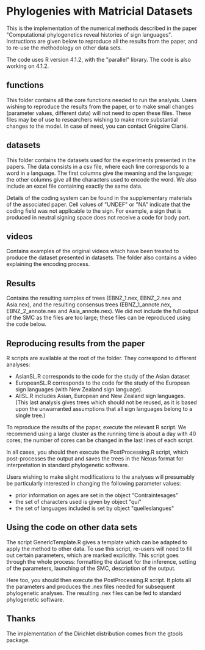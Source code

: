 # Phylogenies with Matricial Datasets

This is the implementation of the numerical methods described in the paper "Computational phylogenetics reveal histories of sign languages". Instructions are given below to reproduce all the results from the paper, and to re-use the methodology on other data sets.

The code uses R version 4.1.2, with the "parallel" library. The code is also working on 4.1.2.

## functions

This folder contains all the core functions needed to run the analysis. Users wishing to reproduce the results from the paper, or to make small changes (parameter values, different data) will not need to open these files. These files may be of use to researchers wishing to make more substantial changes to the model. In case of need, you can contact Grégoire Clarté.

## datasets

This folder contains the datasets used for the experiments presented in the papers. The data consists in a csv file, where each line corresponds to a word in a language. The first columns give the meaning and the language; the other columns give all the characters used to encode the word. We also include an excel file containing exactly the same data.

Details of the coding system can be found in the supplementary materials of the associated paper. Cell values of "UNDEF" or "NA" indicate that the coding field was not applicable to the sign. For example, a sign that is produced in neutral signing space does not receive a code for body part.

## videos

Contains examples of the original videos which have been treated to produce the dataset presented in datasets. The folder also contains a video explaining the encoding process.

## Results

Contains the resulting samples of trees (EBNZ_1.nex, EBNZ_2.nex and Asia.nex), and the resulting consensus trees (EBNZ_1_annote.nex, EBNZ_2_annote.nex and Asia_annote.nex). We did not include the full output of the SMC as the files are too large; these files can be reproduced using the code below.

## Reproducing results from the paper

R scripts are available at the root of the folder. They correspond to different analyses:
- AsianSL.R corresponds to the code for the study of the Asian dataset
- EuropeanSL.R corresponds to the code for the study of the European sign languages (with New Zealand sign language).
- AllSL.R includes Asian, European and New Zealand sign languages. (This last analysis gives trees which should not be reused, as it is based upon the unwarranted assumptions that all sign languages belong to a single tree.)


To reproduce the results of the paper, execute the relevant R script. We recommend using a large cluster as the running time is about a day with 40 cores; the number of cores can be changed in the last lines of each script.

In all cases, you should then execute the PostProcessing.R script, which post-processes the output and saves the trees in the Nexus format for interpretation in standard phylogenetic software.

Users wishing to make slight modifications to the analyses will presumably be particularly interested in changing the following parameter values:
- prior information on ages are set in the object "Contraintesages"
- the set of characters used is given by object "qui"
- the set of languages included is set by object "quelleslangues"


## Using the code on other data sets

The script GenericTemplate.R gives a template which can be adapted to apply the method to other data. To use this script, re-users will need to fill out certain parameters, which are marked explicitly. This script goes through the whole process: formatting the dataset for the inference, setting of the parameters, launching of the SMC, description of the output. 

Here too, you should then execute the PostProcessing.R script. It plots all the parameters and produces the .nex files needed for subsequent phylogenetic analyses. The resulting .nex files can be fed to standard phylogenetic software.

## Thanks

The implementation of the Dirichlet distribution comes from the gtools package.
